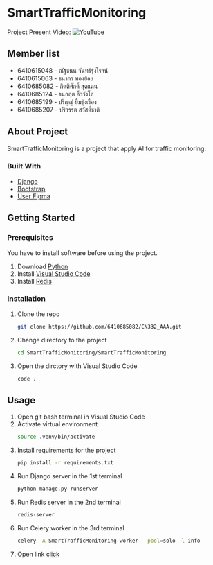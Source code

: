# SmartTrafficMonitoring
Project Present Video:
[![YouTube](https://img.shields.io/badge/YouTube-%23FF0000.svg?style=for-the-badge&logo=YouTube&logoColor=white)](https://drive.google.com/file/d/1FjCbN_gw7N5UOSw1UEMKXFgXDM3QqOeQ/view?usp=sharing)

## Member list
* 6410615048 - ณัฐชนน จันทร์รุ่งโรจน์ 
* 6410615063 - ธนากร ทองย้อย 
* 6410685082 - กิตติศักดิ์ สุดแดน 
* 6410685124 - ธนกฤต อิ้ววังโส 
* 6410685199 - ปริญญ์ ยิ้มรุ่งเรือง 
* 6410685207 - ปริวรรต สวัสดิ์ชาติ 

## About Project
SmartTrafficMonitoring is a project that apply AI for traffic monitoring.

### Built With
<!-- 
* [![Django][djangoproject.com]][Django-url]
* [![Bootstrap][Bootstrap.com]][Bootstrap-url]
!-->
* [Django][Django-url]
* [Bootstrap][Bootstrap-url]
* [User Figma](https://www.figma.com/file/cAhjyeLYtVFkWdzGIe6PkM/CN332?node-id=0%3A1&t=YmoKge7GTPm9BFE9-1)

## Getting Started
### Prerequisites
You have to install software before using the project.

1. Download [Python](https://www.python.org/downloads/)
2. Install [Visual Studio Code](https://code.visualstudio.com/download)
3. Install [Redis](https://redis.io/docs/getting-started/installation/install-redis-on-mac-os/)

### Installation
1. Clone the repo
    ```sh
    git clone https://github.com/6410685082/CN332_AAA.git
    ```
2. Change directory to the project
    ```sh
    cd SmartTrafficMonitoring/SmartTrafficMonitoring
    ```
3. Open the dirctory with Visual Studio Code
    ```sh
    code .
    ```

## Usage
1. Open git bash terminal in Visual Studio Code
2. Activate virtual environment
    ```sh
    source .venv/bin/activate
    ```
3. Install requirements for the project
    ```sh
    pip install -r requirements.txt
    ```
4. Run Django server in the 1st terminal
    ```sh
    python manage.py runserver
    ```
5. Run Redis server in the 2nd terminal
    ```sh
    redis-server
    ```
6. Run Celery worker in the 3rd terminal
    ```sh
    celery -A SmartTrafficMonitoring worker --pool=solo -l info
    ```
7.  Open link [click](http://127.0.0.1:8000/)

<!-- MARKDOWN LINKS & IMAGES -->
[djangoproject.com]: https://img.shields.io/badge/Djang0-35495E?style=for-the-badge&logo=django&logoColor=4FC08D
[Django-url]: https://www.djangoproject.com/
[Bootstrap.com]: https://img.shields.io/badge/Bootstrap-563D7C?style=for-the-badge&logo=bootstrap&logoColor=white
[Bootstrap-url]: https://getbootstrap.com
